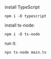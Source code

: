 install TypeScript
```commandline
npm i -D typescript
```

install ts-node:
```commandline
npm i -D ts-node
```

run it:
```commandline
npx ts-node main.ts
```